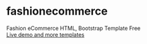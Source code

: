 # fashionecommerce
Fashion eCommerce HTML, Bootstrap Template Free<br>
[Live demo and more templates
](https://therichpost.com/fashion-ecommerce-html-bootstrap-template-free/)
